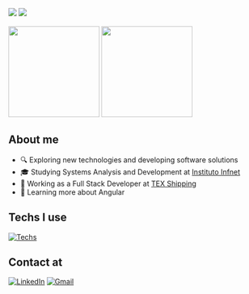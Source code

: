 <a href="https://github.com/renatozr" title="Renato's Views"><img src="https://komarev.com/ghpvc/?username=renatozr&color=006bed" /></a>
<a href="https://www.codewars.com/users/renatozr" title="Renato's Codewars Rank"><img src="https://www.codewars.com/users/renatozr/badges/micro" /></a>
<br />
<br />
<a href="https://github.com/renatozr" title="Renato's Stats"><img height="180em" src="https://github-readme-stats.vercel.app/api?username=renatozr&theme=react&show_icons=true" /></a>
<a href="https://github.com/renatozr" title="Renato's Langs"><img height="180em" src="https://github-readme-stats.vercel.app/api/top-langs/?username=renatozr&theme=react&layout=compact" /></a>

## About me

- :mag: Exploring new technologies and developing software solutions
- :mortar_board: Studying Systems Analysis and Development at <a href="https://www.infnet.edu.br/infnet/sobre">Instituto Infnet</a>
- :briefcase: Working as a Full Stack Developer at <a href="https://www.texshipping.com">TEX Shipping</a>
- :seedling: Learning more about Angular

<!--
- :mag: Exploring new technologies and developing software solutions
- :mortar_board: Graduated in Systems Analysis and Development at <a href="https://www.infnet.edu.br/infnet/sobre">Instituto Infnet</a>
- :briefcase: Working as a Full Stack Developer at <a href="https://www.texshipping.com">TEX Shipping</a>
- :seedling: Learning more about AWS
-->

## Techs I use

[![Techs](https://skillicons.dev/icons?i=html,css,js,ts,nextjs,react,angular,tailwind,nodejs,express,nestjs,mysql,postgres,mongodb,jest,git,supabase,docker,postman,python)](https://skillicons.dev)

## Contact at

[![LinkedIn](https://skillicons.dev/icons?i=linkedin)](https://www.linkedin.com/in/renatozr11)
[![Gmail](https://skillicons.dev/icons?i=gmail&theme=light)](mailto:renatozr07@gmail.com)
